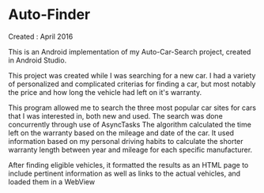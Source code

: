 # Auto-Finder
Created : April 2016

This is an Android implementation of my Auto-Car-Search project, created in Android Studio.

This project was created while I was searching for a new car. I had a variety of personalized and complicated criterias for finding a car, but most notably the price and how long the vehicle had left on it's warranty.

This program allowed me to search the three most popular car sites for cars that I was interested in, both new and used. The search was done concurrently through use of AsyncTasks The algorithm calculated the time left on the warranty based on the mileage and date of the car. It used information based on my personal driving habits to calculate the shorter warranty length between year and mileage for each specific manufacturer.

After finding eligible vehicles, it formatted the results as an HTML page to include pertinent information as well as links to the actual vehicles, and loaded them in a WebView
